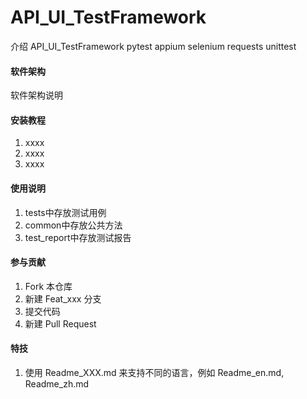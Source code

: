# API_UI_TestFramework

 介绍
API_UI_TestFramework
pytest
appium
selenium
requests
unittest

#### 软件架构
软件架构说明


#### 安装教程

1.  xxxx
2.  xxxx
3.  xxxx

#### 使用说明

1.  tests中存放测试用例
2.  common中存放公共方法
3.  test_report中存放测试报告

#### 参与贡献

1.  Fork 本仓库
2.  新建 Feat_xxx 分支
3.  提交代码
4.  新建 Pull Request


#### 特技

1.  使用 Readme\_XXX.md 来支持不同的语言，例如 Readme\_en.md, Readme\_zh.md
